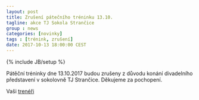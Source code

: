 ```yaml
---
layout: post
title: Zrušení pátečního tréninku 13.10.
tagline: akce TJ Sokola Strančice
group : news
categories: [novinky]
tags : [trénink, zrušení]
date: 2017-10-13 18:00:00 CEST
---
```

{% include JB/setup %}

Pátěční tréninky dne 13.10.2017 budou zrušeny z důvodu konání divadelního představení v sokolovně TJ Strančice.
Děkujeme za pochopení.

Vaši [trenéři](/treneri)
